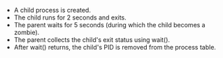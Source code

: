 * A child process is created.
* The child runs for 2 seconds and exits.
* The parent waits for 5 seconds (during which the child becomes a zombie).
* The parent collects the child's exit status using wait().
* After wait() returns, the child's PID is removed from the process table.
